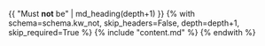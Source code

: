 {{ "Must **not** be" | md_heading(depth+1) }}
{% with schema=schema.kw_not, skip_headers=False, depth=depth+1, skip_required=True %}
    {% include "content.md" %}
{% endwith %}
